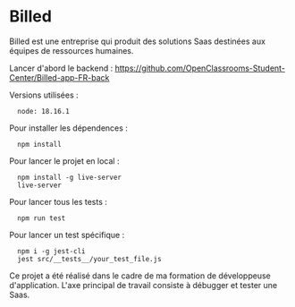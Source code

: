 
# Billed

Billed est une entreprise qui produit des solutions Saas destinées aux équipes de ressources humaines.

Lancer d'abord le backend : https://github.com/OpenClassrooms-Student-Center/Billed-app-FR-back


Versions utilisées :

      node: 18.16.1


Pour installer les dépendences :

      npm install


Pour lancer le projet en local :

      npm install -g live-server
      live-server


Pour lancer tous les tests :

      npm run test


Pour lancer un test spécifique :

      npm i -g jest-cli
      jest src/__tests__/your_test_file.js


Ce projet a été réalisé dans le cadre de ma formation de développeuse d'application. L'axe principal de travail consiste à débugger et tester une Saas.
